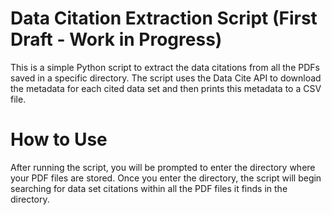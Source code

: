 # Data Citation Extraction Script (First Draft - Work in Progress)

This is a simple Python script to extract the data citations from all the PDFs saved in a specific directory. The script uses the Data Cite API to download the metadata for each cited data set and then prints this metadata to a CSV file.  

# How to Use

After running the script, you will be prompted to enter the directory where your PDF files are stored. Once you enter the directory, the script will begin searching for data set citations within all the PDF files it finds in the directory.
